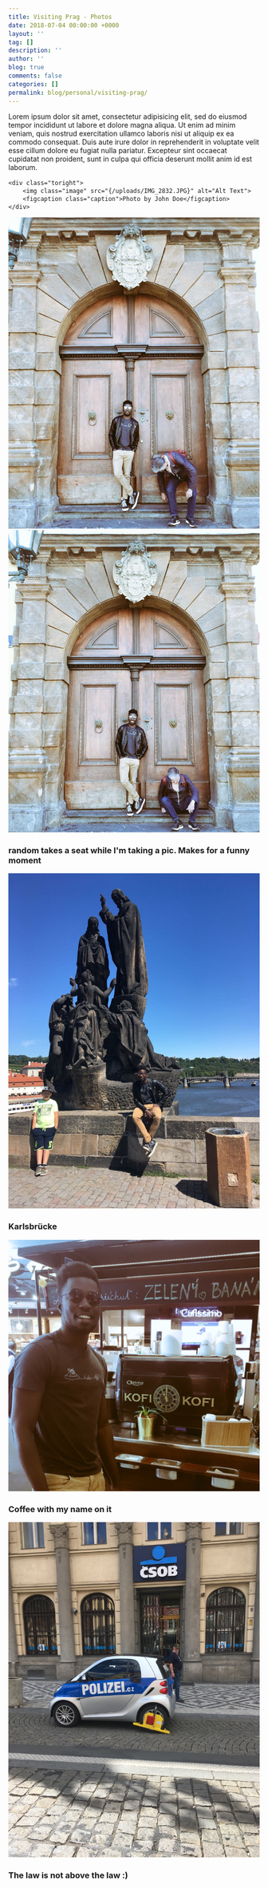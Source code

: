 ```yaml
---
title: Visiting Prag - Photos
date: 2018-07-04 00:00:00 +0000
layout: ''
tag: []
description: ''
author: ''
blog: true
comments: false
categories: []
permalink: blog/personal/visiting-prag/
---
```

<div class="side-by-side">
    <div class="toleft">
        <p>Lorem ipsum dolor sit amet, consectetur adipisicing elit, sed do eiusmod tempor incididunt ut labore et dolore magna aliqua. Ut enim ad minim veniam, quis nostrud exercitation ullamco laboris nisi ut aliquip ex ea commodo consequat. Duis aute irure dolor in reprehenderit in voluptate velit esse cillum dolore eu fugiat nulla pariatur. Excepteur sint occaecat cupidatat non proident, sunt in culpa qui officia deserunt mollit anim id est laborum.</p>
    </div>

    <div class="toright">
        <img class="image" src="{/uploads/IMG_2832.JPG}" alt="Alt Text">
        <figcaption class="caption">Photo by John Doe</figcaption>
    </div>
</div>

![](/uploads/IMG_2831.JPG)![](/uploads/IMG_2832.JPG)

### random takes a seat while I'm taking a pic. Makes for a funny moment

![](/uploads/b00ce4b1-2f7d-41b3-9930-0cd0479b790e.JPG)

### Karlsbrücke

![](/uploads/IMG_2833.JPG)

### Coffee with my name on it 

![](/uploads/IMG_2837.JPG)

### The law is not above the law :)
